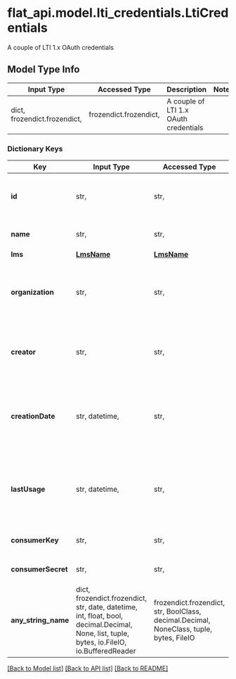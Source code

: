 # flat_api.model.lti_credentials.LtiCredentials

A couple of LTI 1.x OAuth credentials

## Model Type Info
Input Type | Accessed Type | Description | Notes
------------ | ------------- | ------------- | -------------
dict, frozendict.frozendict,  | frozendict.frozendict,  | A couple of LTI 1.x OAuth credentials | 

### Dictionary Keys
Key | Input Type | Accessed Type | Description | Notes
------------ | ------------- | ------------- | ------------- | -------------
**id** | str,  | str,  | The unique identifier of this couple of credentials | [optional] 
**name** | str,  | str,  | Name of the couple of credentials | [optional] 
**lms** | [**LmsName**](LmsName.md) | [**LmsName**](LmsName.md) |  | [optional] 
**organization** | str,  | str,  | The unique identifier of the Organization associated to these credentials | [optional] 
**creator** | str,  | str,  | Unique identifier of the user who created these credentials | [optional] 
**creationDate** | str, datetime,  | str,  | The creation date of thse credentials | [optional] value must conform to RFC-3339 date-time
**lastUsage** | str, datetime,  | str,  | The last time these credentials were used | [optional] value must conform to RFC-3339 date-time
**consumerKey** | str,  | str,  | OAuth 1 Consumer Key | [optional] 
**consumerSecret** | str,  | str,  | OAuth 1 Consumer Secret | [optional] 
**any_string_name** | dict, frozendict.frozendict, str, date, datetime, int, float, bool, decimal.Decimal, None, list, tuple, bytes, io.FileIO, io.BufferedReader | frozendict.frozendict, str, BoolClass, decimal.Decimal, NoneClass, tuple, bytes, FileIO | any string name can be used but the value must be the correct type | [optional]

[[Back to Model list]](../../README.md#documentation-for-models) [[Back to API list]](../../README.md#documentation-for-api-endpoints) [[Back to README]](../../README.md)

